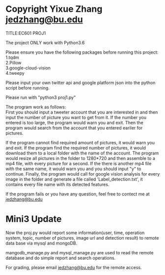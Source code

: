 # Copyright Yixue Zhang jedzhang@bu.edu  
TITLE:EC601 PROJ1  

The project ONLY work with Python3.6  

Please ensure you have the following packages before running this project:  
1.tqdm  
2.Pillow  
3.google-cloud-vision  
4.tweepy  

Please input your own twitter api and google platform json into the python script before running.  

Please run with "python3 proj1.py"  

The program work as follows:  
First you should input a tweeter account that you are interested in and then input the number of picture you want to get from it. If the number you entered is too large, the program would warn you and exit. Then the program would search from the account that you entered eariler for pictures.  
    
If the program cannot find required amount of pictures, it would warn you and exit. If the program find the required number of pictures, it would download them to a local folder with the name of the account. The program would resize all pictures in the folder to 1280*720 and then assemble to a mp4 file, with every picture for a second. If the there is another mp4 file with the same name, it would warn you and you should input "y" to continue. Finally, the program would call for google vision analysis for every image in the folder and generate a file called 'Label_detection.txt', it contains every file name with its detected features.  

If the program fails or you have any question, feel free to contect me at jedzhang@bu.edu

# Mini3 Update

Now the proj.py would report some information(user, time, operation system, topic, number of pictures, image url and detection result) to remote data base via mysql and mongoDB.

mangodb_manage.py and mysql_manage.py are used to read the remote database and do simple report and search operations.

For grading, please email jedzhang@bu.edu for the remote access.

